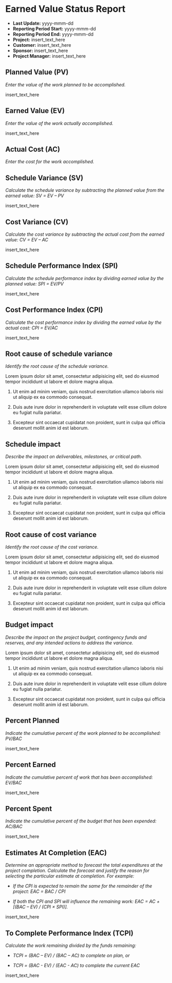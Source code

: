 # Earned Value Status Report

- **Last Update:** yyyy-mmm-dd
- **Reporting Period Start:** yyyy-mmm-dd
- **Reporting Period End:** yyyy-mmm-dd
- **Project:** insert_text_here
- **Customer:** insert_text_here
- **Sponsor:** insert_text_here
- **Project Manager:** insert_text_here

## Planned Value (PV)

_Enter the value of the work planned to be accomplished._

insert_text_here

## Earned Value (EV)

_Enter the value of the work actually accomplished._

insert_text_here

## Actual Cost (AC)

_Enter the cost for the work accomplished._

## Schedule Variance (SV)

_Calculate the schedule variance by subtracting the planned value from the earned value: SV = EV – PV_

insert_text_here

## Cost Variance (CV)

_Calculate the cost variance by subtracting the actual cost from the earned value: CV = EV – AC_

insert_text_here

## Schedule Performance Index (SPI)

_Calculate the schedule performance index by dividing earned value by the planned value: SPI = EV/PV_

insert_text_here

## Cost Performance Index (CPI)

_Calculate the cost performance index by dividing the earned value by the actual cost: CPI = EV/AC_

insert_text_here

## Root cause of schedule variance

_Identify the root cause of the schedule variance._

Lorem ipsum dolor sit amet, consectetur adipisicing elit, sed do eiusmod tempor incididunt ut labore et dolore magna aliqua.

1. Ut enim ad minim veniam, quis nostrud exercitation ullamco laboris nisi ut aliquip ex ea commodo consequat.

2. Duis aute irure dolor in reprehenderit in voluptate velit esse cillum dolore eu fugiat nulla pariatur.

3. Excepteur sint occaecat cupidatat non proident, sunt in culpa qui officia deserunt mollit anim id est laborum.

## Schedule impact

_Describe the impact on deliverables, milestones, or critical path._

Lorem ipsum dolor sit amet, consectetur adipisicing elit, sed do eiusmod tempor incididunt ut labore et dolore magna aliqua.

1. Ut enim ad minim veniam, quis nostrud exercitation ullamco laboris nisi ut aliquip ex ea commodo consequat.

2. Duis aute irure dolor in reprehenderit in voluptate velit esse cillum dolore eu fugiat nulla pariatur.

3. Excepteur sint occaecat cupidatat non proident, sunt in culpa qui officia deserunt mollit anim id est laborum.

## Root cause of cost variance

_Identify the root cause of the cost variance._

Lorem ipsum dolor sit amet, consectetur adipisicing elit, sed do eiusmod tempor incididunt ut labore et dolore magna aliqua.

1. Ut enim ad minim veniam, quis nostrud exercitation ullamco laboris nisi ut aliquip ex ea commodo consequat.

2. Duis aute irure dolor in reprehenderit in voluptate velit esse cillum dolore eu fugiat nulla pariatur.

3. Excepteur sint occaecat cupidatat non proident, sunt in culpa qui officia deserunt mollit anim id est laborum.

## Budget impact

_Describe the impact on the project budget, contingency funds and reserves, and any intended actions to address the variance._

Lorem ipsum dolor sit amet, consectetur adipisicing elit, sed do eiusmod tempor incididunt ut labore et dolore magna aliqua.

1. Ut enim ad minim veniam, quis nostrud exercitation ullamco laboris nisi ut aliquip ex ea commodo consequat.

2. Duis aute irure dolor in reprehenderit in voluptate velit esse cillum dolore eu fugiat nulla pariatur.

3. Excepteur sint occaecat cupidatat non proident, sunt in culpa qui officia deserunt mollit anim id est laborum.

## Percent Planned

_Indicate the cumulative percent of the work planned to be accomplished: PV/BAC_

insert_text_here

## Percent Earned

_Indicate the cumulative percent of work that has been accomplished: EV/BAC_

insert_text_here

## Percent Spent

_Indicate the cumulative percent of the budget that has been expended: AC/BAC_

insert_text_here

## Estimates At Completion (EAC)

_Determine an appropriate method to forecast the total expenditures at the project completion. Calculate the forecast and justify the reason for selecting the particular estimate at completion. For example:_

- _If the CPI is expected to remain the same for the remainder of the project: EAC = BAC / CPI_

- _If both the CPI and SPI will influence the remaining work: EAC = AC + [(BAC – EV) / (CPI × SPI)]._

insert_text_here

## To Complete Performance Index (TCPI)

_Calculate the work remaining divided by the funds remaining:_

- _TCPI = (BAC – EV) / (BAC – AC) to complete on plan, or_

- _TCPI = (BAC - EV) / (EAC - AC) to complete the current EAC_

insert_text_here
